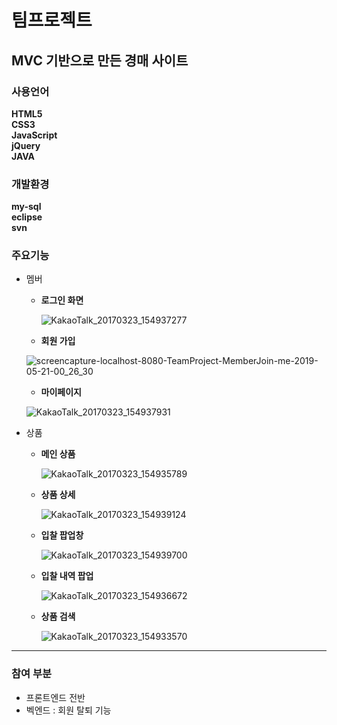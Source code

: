 # 팀프로젝트
<h2>MVC 기반으로 만든 경매 사이트</h2>

### 사용언어
**HTML5**</br>
**CSS3**</br>
**JavaScript**</br>
**jQuery**</br>
**JAVA**</br>

### 개발환경
**my-sql**</br>
**eclipse**</br>
**svn**</br>

### 주요기능

* 멤버
  * **로그인 화면**
    
    ![KakaoTalk_20170323_154937277](https://user-images.githubusercontent.com/44660934/58032914-7d400280-7b5e-11e9-8f12-19fdb6d1f5ef.jpg)
 
  * **회원 가입**
   
   ![screencapture-localhost-8080-TeamProject-MemberJoin-me-2019-05-21-00_26_30](https://user-images.githubusercontent.com/44660934/58033336-3ef71300-7b5f-11e9-84b0-76731a74231f.png)

  * **마이페이지**
   
   ![KakaoTalk_20170323_154937931](https://user-images.githubusercontent.com/44660934/58037167-c8aade80-7b67-11e9-8908-7017fa8f3e46.jpg)

* 상품
  * **메인 상품**
  
    ![KakaoTalk_20170323_154935789](https://user-images.githubusercontent.com/44660934/58033718-f0964400-7b5f-11e9-948b-b2ca64bd59b6.jpg)
    
  * **상품 상세**
  
    ![KakaoTalk_20170323_154939124](https://user-images.githubusercontent.com/44660934/58037168-c8aade80-7b67-11e9-8910-69c7a966c9a0.jpg)

  * **입찰 팝업창**
  
    ![KakaoTalk_20170323_154939700](https://user-images.githubusercontent.com/44660934/58037170-c9437500-7b67-11e9-83b7-1ab532c12edf.jpg)
    
  * **입찰 내역 팝업**
  
    ![KakaoTalk_20170323_154936672](https://user-images.githubusercontent.com/44660934/58037166-c8aade80-7b67-11e9-8b92-ef98fd5bb5fe.jpg)
    
  * **상품 검색**
  
    ![KakaoTalk_20170323_154933570](https://user-images.githubusercontent.com/44660934/58037171-c9437500-7b67-11e9-80ba-4c60a7a9321a.jpg)

-----
### 참여 부분
  * 프론트엔드 전반 
  * 벡엔드 : 회원 탈퇴 기능 
